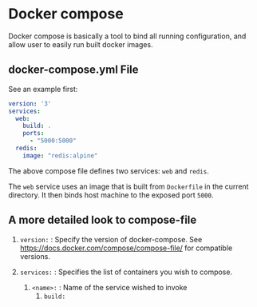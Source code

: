 # Docker compose

Docker compose is basically a tool to bind all running configuration, and allow user to easily run built docker images.

## docker-compose.yml File

See an example first:

```yml
version: '3'
services:
  web:
    build: .
    ports:
      - "5000:5000"
  redis:
    image: "redis:alpine"
```
The above compose file defines two services: `web` and `redis`.

The `web` service uses an image that is built from `Dockerfile` in the current directory. It then binds host machine to the exposed port `5000`.

## A more detailed look to compose-file


1. `version:` : Specify the version of docker-compose. See https://docs.docker.com/compose/compose-file/ for compatible versions.

2. `services:` : Specifies the list of containers you wish to compose.

    1. `<name>:` : Name of the service wished to invoke
        1. `build:` 